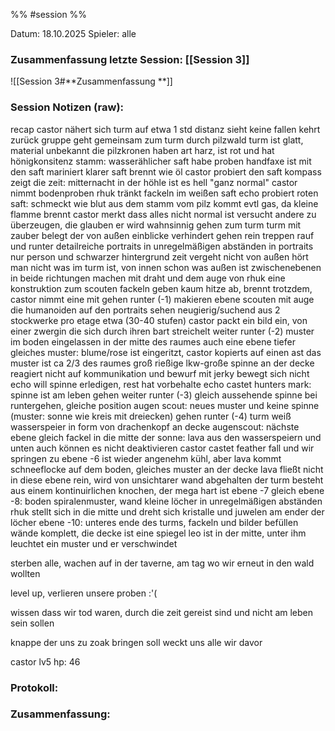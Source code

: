 %% #session %%

Datum: 18.10.2025
Spieler: alle

###  **Zusammenfassung letzte Session: [[Session 3]]**

![[Session 3#**Zusammenfassung **]]

###  **Session Notizen (raw):**
recap
castor nähert sich turm auf etwa 1 std distanz
sieht keine fallen
kehrt zurück
gruppe geht gemeinsam zum turm durch pilzwald
turm ist glatt, material unbekannt
die pilzkronen haben art harz, ist rot und hat hönigkonsitenz
stamm: wasserählicher saft
habe proben
handfaxe ist mit den saft mariniert
klarer saft brennt wie öl
castor probiert den saft
kompass zeigt die zeit: mitternacht
in der höhle ist es hell "ganz normal"
castor nimmt bodenproben
rhuk tränkt fackeln im weißen saft
echo probiert roten saft: schmeckt wie blut
aus dem stamm vom pilz kommt evtl gas, da kleine flamme brennt
castor merkt dass alles nicht normal ist
versucht andere zu überzeugen, die glauben er wird wahnsinnig
gehen zum turm
turm mit zauber belegt der von außen einblicke verhindert
gehen rein
treppen rauf und runter
detailreiche portraits in unregelmäßigen abständen
in portraits nur person und schwarzer hintergrund
zeit vergeht nicht
von außen hört man nicht was im turm ist, von innen schon was außen ist
zwischenebenen in beide richtungen
machen mit draht und dem auge von rhuk eine konstruktion zum scouten
fackeln geben kaum hitze ab, brennt trotzdem, castor nimmt eine mit
gehen runter (-1)
makieren ebene
scouten mit auge
die humanoiden auf den portraits sehen neugierig/suchend aus 
2 stockwerke pro etage etwa (30-40 stufen)
castor packt ein bild ein, von einer zwergin die sich durch ihren bart streichelt
weiter runter (-2)
muster im boden eingelassen in der mitte des raumes
auch eine ebene tiefer gleiches muster: blume/rose
ist eingeritzt, castor kopierts auf einen ast
das muster ist ca 2/3 des raumes groß
rießige lkw-große spinne an der decke
reagiert nicht auf kommunikation und bewurf mit jerky
bewegt sich nicht
echo will spinne erledigen, rest hat vorbehalte
echo castet hunters mark: spinne ist am leben
gehen weiter runter (-3)
gleich aussehende spinne bei runtergehen, gleiche position
augen scout: neues muster und keine spinne (muster: sonne wie kreis mit dreiecken)
gehen runter (-4)
turm weiß
wasserspeier in form von drachenkopf an decke
augenscout: nächste ebene gleich
fackel in die mitte der sonne: lava aus den wasserspeiern
und unten auch
können es nicht deaktivieren
castor castet feather fall und wir springen zu ebene -6
ist wieder angenehm kühl, aber lava kommt
schneeflocke auf dem boden, gleiches muster an der decke
lava fließt nicht in diese ebene rein, wird von unsichtarer wand abgehalten
der turm besteht aus einem kontinuirlichen knochen, der mega hart ist
ebene -7 gleich
ebene -8: boden spiralenmuster, wand kleine löcher in unregelmäßigen abständen
rhuk stellt sich in die mitte und dreht sich
kristalle und juwelen am ender der löcher
ebene -10: unteres ende des turms, fackeln und bilder befüllen wände komplett, die decke ist eine spiegel
leo ist in der mitte, unter ihm leuchtet ein muster und er verschwindet

sterben alle, wachen auf in der taverne, am tag wo wir erneut in den wald wollten

level up, verlieren unsere proben :'(

wissen dass wir tod waren, durch die zeit gereist sind und nicht am leben sein sollen

knappe der uns zu zoak bringen soll weckt uns alle wir davor

castor lv5 hp: 46 

###  **Protokoll:**


### **Zusammenfassung:**




